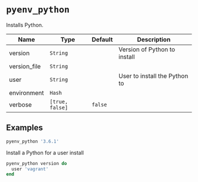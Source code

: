 # `pyenv_python`

Installs Python.

| Name         | Type            | Default | Description                   |
| ------------ | --------------- | ------- | ----------------------------- |
| version      | `String`        |         | Version of Python to install  |
| version_file | `String`        |         |                               |
| user         | `String`        |         | User to install the Python to |
| environment  | `Hash`          |         |                               |
| verbose      | `[true, false]` | `false` |                               |

## Examples

```ruby
pyenv_python '3.6.1'
```

Install a Python for a user install

```ruby
pyenv_python version do
  user 'vagrant'
end
```
